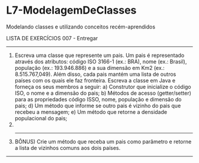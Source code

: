 # L7-ModelagemDeClasses
Modelando classes e utilizando conceitos recém-aprendidos 

LISTA DE EXERCÍCIOS 007 - Entregar
____________________________________

1) Escreva uma classe que represente um pais. Um pais é representado através dos atributos: código ISO 3166-1 (ex.: BRA), nome (ex.: Brasil), população (ex.: 193.946.886) e a sua dimensão em Km2 (ex.: 8.515.767,049). Além disso, cada pais mantém uma lista de outros países com os quais ele faz fronteira. Escreva a classe em Java e forneça os seus membros a seguir:
   a) Construtor que inicialize o código ISO, o nome e a dimensão do pais;
   b) Métodos de acesso (getter/setter) para as propriedades código ISSO, nome, população e dimensão do pais;
   d) Um método que informe se outro pais é vizinho do pais que recebeu a mensagem;
   e) Um método que retorne a densidade populacional do pais;
2) 
3) ------------------------------------------------------------------------------------------------------------
   BÔNUS) Crie um método que receba um pais como parâmetro e retorne a lista de vizinhos comuns aos dois países.
_______________________________________________________________________________________________________________
